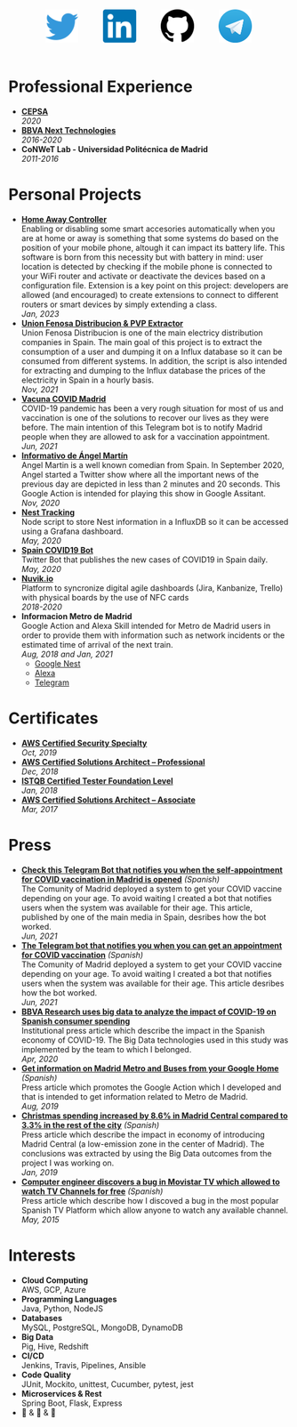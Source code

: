 <p align="center">
  <a href="https://twitter.com/aitormagan" target="_blank"><img src="https://raw.githubusercontent.com/aitormagan/aitormagan.github.io/master/assets/twitter.png" height="60px" style="margin:20px" /></a>
  <a href="https://linkedin.com/in/aitormagan" target="_blank"><img src="https://raw.githubusercontent.com/aitormagan/aitormagan.github.io/master/assets/linkedin.png" height="60px" style="margin:20px" /></a>
  <a href="https://github.com/aitormagan" target="_blank"><img src="https://raw.githubusercontent.com/aitormagan/aitormagan.github.io/master/assets/github.png" height="60px" style="margin:20px" /></a>
  <a href="https://t.me/aitormagan" target="_blank"><img src="https://raw.githubusercontent.com/aitormagan/aitormagan.github.io/master/assets/telegram.png" height="60px" style="margin:20px" /></a>
</p>


# Professional Experience
* **[CEPSA](https://www.cepsa.com/)**<br/>*2020*
* **[BBVA Next Technologies](https://www.bbvanexttechnologies.com/)**<br/>*2016-2020*
* **CoNWeT Lab - Universidad Politécnica de Madrid**<br/>*2011-2016*

# Personal Projects
* **[Home Away Controller](https://github.com/aitormagan/home_away_controller)**<br/>Enabling or disabling some smart accesories automatically when you are at home or away is something that some systems do based on the position of your mobile phone, altough it can impact its battery life. This software is born from this necessity but with battery in mind: user location is detected by checking if the mobile phone is connected to your WiFi router and activate or deactivate the devices based on a configuration file. Extension is a key point on this project: developers are allowed (and encouraged) to create extensions to connect to different routers or smart devices by simply extending a class.<br/>*Jan, 2023*
* **[Union Fenosa Distribucion & PVP Extractor](https://github.com/aitormagan/ufd-pvpc-extractor)**<br/>Union Fenosa Distribucion is one of the main electricy distribution companies in Spain. The main goal of this project is to extract the consumption of a user and dumping it on a Influx database so it can be consumed from different systems. In addition, the script is also intended for extracting and dumping to the Influx database the prices of the electricity in Spain in a hourly basis.<br/>*Nov, 2021*
* **[Vacuna COVID Madrid](https://t.me/vacunacovidmadridbot)**<br/>COVID-19 pandemic has been a very rough situation for most of us and vaccination is one of the solutions to recover our lives as they were before. The main intention of this Telegram bot is to notify Madrid people when they are allowed to ask for a vaccination appointment.<br/>*Jun, 2021*
* **[Informativo de Ángel Martín](https://assistant.google.com/services/a/uid/000000f1cc16c4b6?hl=es)**<br/>Angel Martin is a well known comedian from Spain. In September 2020, Angel started a Twitter show where all the important news of the previous day are depicted in less than 2 minutes and 20 seconds. This Google Action is intended for playing this show in Google Assitant.<br/>*Nov, 2020*
* **[Nest Tracking](https://github.com/aitormagan/nest_tracking)**<br/>Node script to store Nest information in a InfluxDB so it can be accessed using a Grafana dashboard.<br/>*May, 2020*
* **[Spain COVID19 Bot](https://github.com/aitormagan/covid19spainbot)**<br/>Twitter Bot that publishes the new cases of COVID19 in Spain daily.<br/>*May, 2020*
* **[Nuvik.io](https://nuvik.io)**<br/>Platform to syncronize digital agile dashboards (Jira, Kanbanize, Trello) with physical boards by the use of NFC cards<br>*2018-2020*
* **Informacion Metro de Madrid**<br/>Google Action and Alexa Skill intended for Metro de Madrid users in order to provide them with information such as network incidents or the estimated time of arrival of the next train.<br/>*Aug, 2018 and Jan, 2021*
  * [Google Nest](https://assistant.google.com/services/a/uid/000000a8931e61e8?hl=es)
  * [Alexa](https://www.amazon.es/aitormagan-es-Tiempos-Espera-Metro-Madrid/dp/B08S3CBGJB/)
  * [Telegram](https://t.me/MetroMadridTiempoEsperaBot)

# Certificates 

* **[AWS Certified Security Specialty](https://www.certmetrics.com/amazon/public/badge.aspx?i=7&t=c&d=2019-10-21&ci=AWS00250766)**<br/>*Oct, 2019*
* **[AWS Certified Solutions Architect – Professional](https://www.certmetrics.com/amazon/public/badge.aspx?i=4&t=c&d=2018-12-14&ci=AWS00250766)**<br/>*Dec, 2018*
* **[ISTQB Certified Tester Foundation Level](http://scr.istqb.org/?name=&number=18-CTFL-128261-03&orderBy=relevancy&orderDirection=&dateStart=&dateEnd=&expiryStart=&expiryEnd=&certificationBody=&examProvider=&certificationLevel=&country=)**<br/>*Jan, 2018*
* **[AWS Certified Solutions Architect – Associate](https://www.certmetrics.com/amazon/public/badge.aspx?i=1&t=c&d=2017-03-27&ci=AWS00250766)**<br/>*Mar, 2017*


# Press
* **[Check this Telegram Bot that notifies you when the self-appointment for COVID vaccination in Madrid is opened](https://www.antena3.com/noticias/sociedad/asi-funciona-bot-telegram-que-notifica-cuando-abre-autocita-vacunacion-madrid_2021070660e45abfdddcb20001bb52d1.html)** *(Spanish)*<br/>The Comunity of Madrid deployed a system to get your COVID vaccine depending on your age. To avoid waiting I created a bot that notifies users when the system was available for their age. This article, published by one of the main media in Spain, desribes how the bot worked.<br/>*Jun, 2021*
* **[The Telegram bot that notifies you when you can get an appointment for COVID vaccination](https://computerhoy.com/noticias/tecnologia/bot-telegram-te-avisa-cuando-puedes-pedir-cita-vacunarte-madrid-887781)** *(Spanish)*<br/>The Comunity of Madrid deployed a system to get your COVID vaccine depending on your age. To avoid waiting I created a bot that notifies users when the system was available for their age. This article desribes how the bot worked.<br/>*Jun, 2021*
* **[BBVA Research uses big data to analyze the impact of COVID-19 on Spanish consumer spending](https://www.bbva.com/en/bbva-research-uses-big-data-to-analyze-the-impact-of-covid-19-on-spanish-consumer-spending/)**<br/>Institutional press article which describe the impact in the Spanish economy of COVID-19. The Big Data technologies used in this study was implemented by the team to which I belonged.<br/>*Apr, 2020*
* **[Get information on Madrid Metro and Buses from your Google Home](https://www.lasexta.com/tecnologia-tecnoxplora/gadgets/obten-informacion-metro-autobuses-altavoz-google-home_201908215d5fb9fe0cf2d651bc51f775.html)** *(Spanish)*<br/>Press article which promotes the Google Action which I developed and that is intended to get information related to Metro de Madrid.<br/>*Aug, 2019*
* **[Christmas spending increased by 8.6% in Madrid Central compared to 3.3% in the rest of the city](https://elpais.com/ccaa/2019/01/21/madrid/1548096164_793728.html)** *(Spanish)*<br/>Press article which describe the impact in economy of introducing Madrid Central (a low-emission zone in the center of Madrid). The conclusions was extracted by using the Big Data outcomes from the project I was working on.<br/>*Jan, 2019*
* **[Computer engineer discovers a bug in Movistar TV which allowed to watch TV Channels for free](https://www.eleconomista.es/tecnologia/noticias/6634838/04/15/Un-informatico-descubre-un-fallo-en-Movistar-TV-que-permite-ver-gratis-los-canales.html)** *(Spanish)*<br/>Press article which describe how I discoved a bug in the most popular Spanish TV Platform which allow anyone to watch any available channel.<br/>*May, 2015*


# Interests

* **Cloud Computing**<br/>AWS, GCP, Azure
* **Programming Languages**<br/>Java, Python, NodeJS
* **Databases**<br/>MySQL, PostgreSQL, MongoDB, DynamoDB
* **Big Data**<br/>Pig, Hive, Redshift
* **CI/CD**<br/>Jenkins, Travis, Pipelines, Ansible
* **Code Quality**<br/>JUnit, Mockito, unittest, Cucumber, pytest, jest
* **Microservices & Rest**<br/>Spring Boot, Flask, Express
* 🍕 & 🍔 & 🍻
